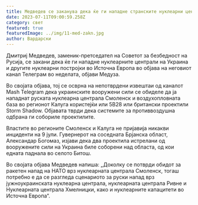 ```yaml
---
title: Медведев се заканува дека ќе ги нападне странските нуклеарни централи
date: 2023-07-11T09:00:59.258Z
category: свет
featured: true
featuredImage: ../img/11-med-zakn.jpg
author: Вардарски
---
```

Дмитриј Медведев, заменик-претседател на Советот за безбедност на Русија, се закани дека ќе ги нападне нуклеарните централи на Украина и другите нуклеарни постројки во Источна Европа во објава на неговиот канал Телеграм во неделата, објави Медуза.

Во својата објава, тој се осврна на непотврдени извештаи од каналот Mash Telegram дека украинските вооружени сили се обиделе да ја нападнат руската нуклеарна централа Смоленск и воздухопловната база во регионот Калуга користејќи или 5B28 или британски проектили Storm Shadow. Објавата тврди дека системите за противвоздушна одбрана ги собориле проектилите.

Властите во регионите Смоленск и Калуга не пријавија никакви инциденти на 9 јули. Гувернерот на соседната Брјанска област, Александар Богомаз, изјави дека два проектила истрелани од вооружените сили на Украина биле соборени над областа, од кои едната паднала во селото Битош.

Во својата објава Медведев напиша: „Доколку се потврди обидот за ракетен напад на НАТО врз нуклеарната централа Смоленск, тогаш потребно е да се разгледа сценариото за руски напад врз јужноукраинската нуклеарна централа, нуклеарната централа Ривне и Нуклеарната централа Хмелницки, како и нуклеарните капацитети во Источна Европа“.